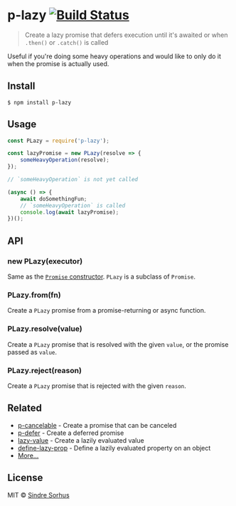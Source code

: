 # p-lazy [![Build Status](https://travis-ci.org/sindresorhus/p-lazy.svg?branch=master)](https://travis-ci.org/sindresorhus/p-lazy)

> Create a lazy promise that defers execution until it's awaited or when `.then()` or `.catch()` is called

Useful if you're doing some heavy operations and would like to only do it when the promise is actually used.


## Install

```
$ npm install p-lazy
```


## Usage

```js
const PLazy = require('p-lazy');

const lazyPromise = new PLazy(resolve => {
	someHeavyOperation(resolve);
});

// `someHeavyOperation` is not yet called

(async () => {
	await doSomethingFun;
	// `someHeavyOperation` is called
	console.log(await lazyPromise);
})();
```


## API

### new PLazy(executor)

Same as the [`Promise` constructor](https://developer.mozilla.org/en/docs/Web/JavaScript/Reference/Global_Objects/Promise). `PLazy` is a subclass of `Promise`.

### PLazy.from(fn)

Create a `PLazy` promise from a promise-returning or async function.

### PLazy.resolve(value)

Create a `PLazy` promise that is resolved with the given `value`, or the promise passed as `value`.

### PLazy.reject(reason)

Create a `PLazy` promise that is rejected with the given `reason`.


## Related

- [p-cancelable](https://github.com/sindresorhus/p-cancelable) - Create a promise that can be canceled
- [p-defer](https://github.com/sindresorhus/p-defer) - Create a deferred promise
- [lazy-value](https://github.com/sindresorhus/lazy-value) - Create a lazily evaluated value
- [define-lazy-prop](https://github.com/sindresorhus/define-lazy-prop) - Define a lazily evaluated property on an object
- [More…](https://github.com/sindresorhus/promise-fun)


## License

MIT © [Sindre Sorhus](https://sindresorhus.com)

